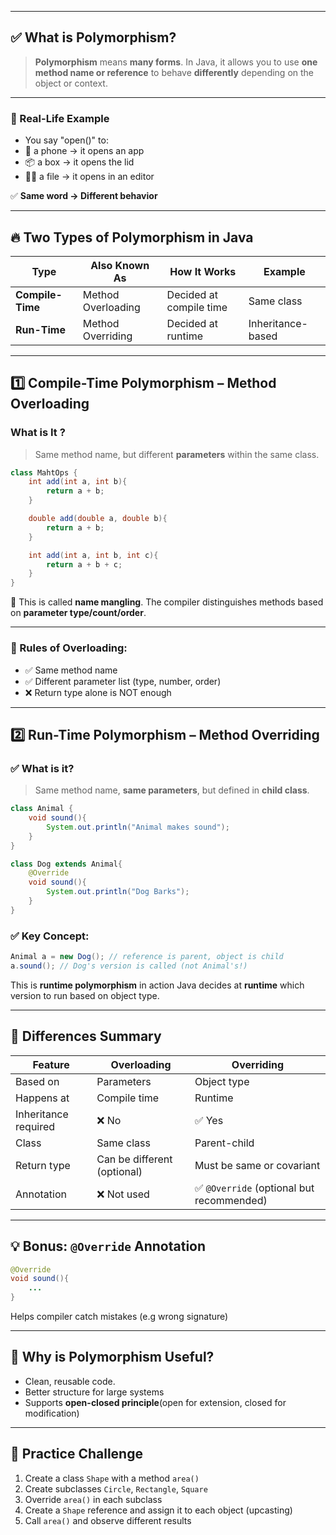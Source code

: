 
---
## ✅ What is Polymorphism?

> **Polymorphism** means **many forms**.
> In Java, it allows you to use **one method name or reference** to behave **differently** depending on the object or context.

----
### 🎯 Real-Life Example
- You say "open()" to:
- 📱 a phone → it opens an app
-  📦 a box → it opens the lid
- 🧑‍💼 a file → it opens in an editor

✅ **Same word → Different behavior**

---
## 🔥 Two Types of Polymorphism in Java

| Type                   | Also Known As            | How It Works          | Example         |
|------------------------|--------------------------|------------------------|------------------|
| **Compile-Time**       | Method Overloading        | Decided at compile time| Same class       |
| **Run-Time**           | Method Overriding         | Decided at runtime     | Inheritance-based|

---
## 1️⃣ Compile-Time Polymorphism – Method Overloading

### What is It ?
> Same method name, but different **parameters** within the same class.

```java
class MahtOps {
	int add(int a, int b){
		return a + b;
	}

	double add(double a, double b){
		return a + b;
	}

	int add(int a, int b, int c){
		return a + b + c;
	}
}
```
📌 This is called **name mangling**. The compiler distinguishes methods based on **parameter type/count/order**.

---
### 🧠 Rules of Overloading:

- ✅ Same method name
- ✅ Different parameter list (type, number, order)
- ❌ Return type alone is NOT enough

-----
## 2️⃣ Run-Time Polymorphism – Method Overriding

### ✅ What is it?
> Same method name, **same parameters**, but defined in **child class**.

```java
class Animal {
	void sound(){
		System.out.println("Animal makes sound");
	}
}

class Dog extends Animal{
	@Override
	void sound(){
		System.out.println("Dog Barks");
	}
}
```

### ✅ Key Concept:
```java
Animal a = new Dog(); // reference is parent, object is child
a.sound(); // Dog's version is called (not Animal's!)
```
This is **runtime polymorphism** in action Java decides at **runtime** which version to run based on object type.

---
## 🔑 Differences Summary

| Feature              | Overloading                 | Overriding                               |
| -------------------- | --------------------------- | ---------------------------------------- |
| Based on             | Parameters                  | Object type                              |
| Happens at           | Compile time                | Runtime                                  |
| Inheritance required | ❌ No                        | ✅ Yes                                    |
| Class                | Same class                  | Parent-child                             |
| Return type          | Can be different (optional) | Must be same or covariant                |
| Annotation           | ❌ Not used                  | ✅ `@Override` (optional but recommended) |

---
## 💡 Bonus: `@Override` Annotation

```java
@Override
void sound(){
	...
}
```
Helps compiler catch mistakes (e.g wrong signature)

---
## 📌 Why is Polymorphism Useful?
- Clean, reusable code.
- Better structure for large systems
- Supports **open-closed principle**(open for extension, closed for modification)

----
## 🎯 Practice Challenge

1. Create a class `Shape` with a method `area()`
2. Create subclasses `Circle`, `Rectangle`, `Square`
3. Override `area()` in each subclass
4. Create a `Shape` reference and assign it to each object (upcasting)
5. Call `area()` and observe different results